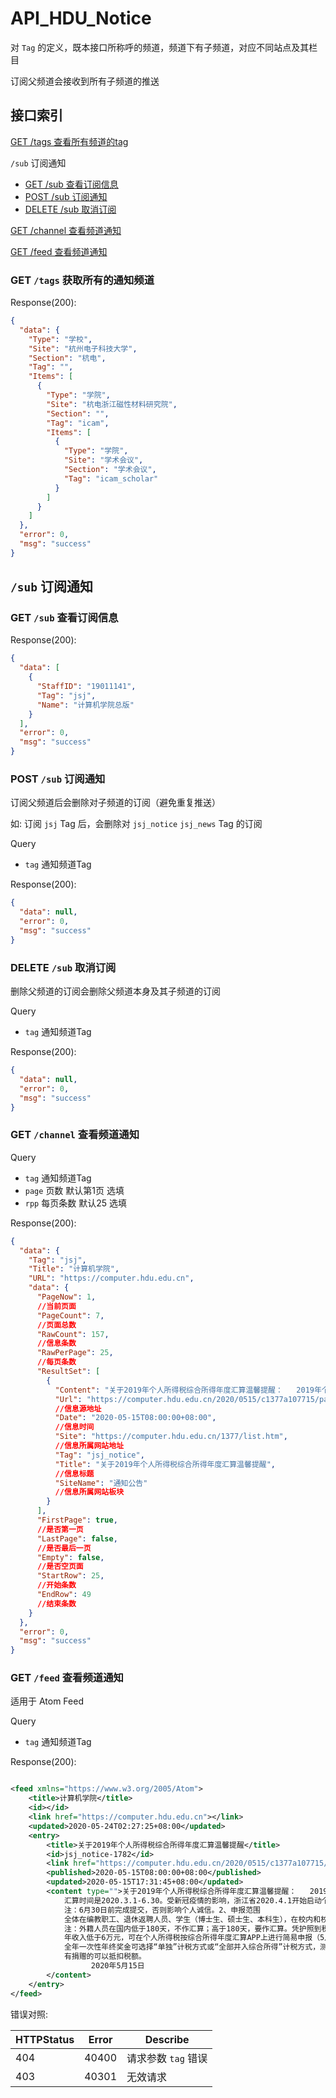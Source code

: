 # API_HDU_Notice

对 `Tag` 的定义，既本接口所称呼的频道，频道下有子频道，对应不同站点及其栏目

订阅父频道会接收到所有子频道的推送

## 接口索引

[GET /tags 查看所有频道的tag](#get-tags-获取所有的通知频道)

`/sub` 订阅通知

- [GET /sub 查看订阅信息](#get-sub-查看订阅信息)
- [POST /sub 订阅通知](#post-sub-订阅通知)
- [DELETE /sub 取消订阅](#delete-sub-取消订阅)

[GET /channel 查看频道通知](#get-channel-查看频道通知)

[GET /feed 查看频道通知](#get-feed-查看频道通知)

### GET `/tags` 获取所有的通知频道

Response(200):

```json
{
  "data": {
    "Type": "学校",
    "Site": "杭州电子科技大学",
    "Section": "杭电",
    "Tag": "",
    "Items": [
      {
        "Type": "学院",
        "Site": "杭电浙江磁性材料研究院",
        "Section": "",
        "Tag": "icam",
        "Items": [
          {
            "Type": "学院",
            "Site": "学术会议",
            "Section": "学术会议",
            "Tag": "icam_scholar"
          }
        ]
      }
    ]
  },
  "error": 0,
  "msg": "success"
}
```

## `/sub` 订阅通知

### GET `/sub` 查看订阅信息

Response(200):

```json
{
  "data": [
    {
      "StaffID": "19011141",
      "Tag": "jsj",
      "Name": "计算机学院总版"
    }
  ],
  "error": 0,
  "msg": "success"
}
```

### POST `/sub` 订阅通知

订阅父频道后会删除对子频道的订阅（避免重复推送）

如: 订阅 `jsj` Tag 后，会删除对 `jsj_notice` `jsj_news` Tag 的订阅

Query

- `tag` 通知频道Tag

Response(200):

```json
{
  "data": null,
  "error": 0,
  "msg": "success"
}
```

### DELETE `/sub` 取消订阅

删除父频道的订阅会删除父频道本身及其子频道的订阅

Query

- `tag` 通知频道Tag

Response(200):

```json
{
  "data": null,
  "error": 0,
  "msg": "success"
}
```

### GET `/channel` 查看频道通知

Query

- `tag` 通知频道Tag
- `page` 页数 默认第1页 选填
- `rpp` 每页条数 默认25 选填

Response(200):

```json
{
  "data": {
    "Tag": "jsj",
    "Title": "计算机学院",
    "URL": "https://computer.hdu.edu.cn",
    "data": {
      "PageNow": 1,
      //当前页面
      "PageCount": 7,
      //页面总数
      "RawCount": 157,
      //信息条数
      "RawPerPage": 25,
      //每页条数
      "ResultSet": [
        {
          "Content": "关于2019年个人所得税综合所得年度汇算温馨提醒：   2019年个人所得税综合所得年度汇算已开始，现将有关情况提醒如下：1、汇算时间     汇算时间是2020.3.1-6.30。受新冠疫情的影响，浙江省2020.4.1开始启动个人手机APP网上申报。    注：6月30日前完成提交，否则影响个人诚信。2、申报范围   全体在编教职工、退休返聘人员、学生（博士生、硕士生、本科生），在校内和校外获得的工资薪金、劳务报酬、稿酬、特许权使用费等四项所得。   注：外籍人员在国内低于180天，不作汇算；高于180天，要作汇算。凭护照到税务大厅取得注册码--下载汇算APP。3、相关的税收政策    年收入低于6万元，可在个人所得税按综合所得年度汇算APP上进行简易申报（5月底关闭简易申报系统）；年收入高于6万元，采用标准申报。   全年一次性年终奖金可选择“单独”计税方式或“全部并入综合所得”计税方式，测算两种方式的扣税额。一般人员请按“单独”计税方式可能扣税较低。   有捐赠的可以抵扣税额。                                            计算机学院                                        2020年5月15日",
          "Url": "https://computer.hdu.edu.cn/2020/0515/c1377a107715/page.htm",
          //信息源地址
          "Date": "2020-05-15T08:00:00+08:00",
          //信息时间
          "Site": "https://computer.hdu.edu.cn/1377/list.htm",
          //信息所属网站地址
          "Tag": "jsj_notice",
          "Title": "关于2019年个人所得税综合所得年度汇算温馨提醒",
          //信息标题
          "SiteName": "通知公告"
          //信息所属网站板块
        }
      ],
      "FirstPage": true,
      //是否第一页
      "LastPage": false,
      //是否最后一页
      "Empty": false,
      //是否空页面
      "StartRow": 25,
      //开始条数
      "EndRow": 49
      //结束条数
    }
  },
  "error": 0,
  "msg": "success"
}
```

### GET `/feed` 查看频道通知

适用于 Atom Feed

Query

- `tag` 通知频道Tag

Response(200):

```xml

<feed xmlns="https://www.w3.org/2005/Atom">
    <title>计算机学院</title>
    <id></id>
    <link href="https://computer.hdu.edu.cn"></link>
    <updated>2020-05-24T02:27:25+08:00</updated>
    <entry>
        <title>关于2019年个人所得税综合所得年度汇算温馨提醒</title>
        <id>jsj_notice-1782</id>
        <link href="https://computer.hdu.edu.cn/2020/0515/c1377a107715/page.htm"></link>
        <published>2020-05-15T08:00:00+08:00</published>
        <updated>2020-05-15T17:31:45+08:00</updated>
        <content type="">关于2019年个人所得税综合所得年度汇算温馨提醒：   2019年个人所得税综合所得年度汇算已开始，现将有关情况提醒如下：1、汇算时间    
            汇算时间是2020.3.1-6.30。受新冠疫情的影响，浙江省2020.4.1开始启动个人手机APP网上申报。   
            注：6月30日前完成提交，否则影响个人诚信。2、申报范围  
            全体在编教职工、退休返聘人员、学生（博士生、硕士生、本科生），在校内和校外获得的工资薪金、劳务报酬、稿酬、特许权使用费等四项所得。  
            注：外籍人员在国内低于180天，不作汇算；高于180天，要作汇算。凭护照到税务大厅取得注册码--下载汇算APP。3、相关的税收政策   
            年收入低于6万元，可在个人所得税按综合所得年度汇算APP上进行简易申报（5月底关闭简易申报系统）；年收入高于6万元，采用标准申报。  
            全年一次性年终奖金可选择“单独”计税方式或“全部并入综合所得”计税方式，测算两种方式的扣税额。一般人员请按“单独”计税方式可能扣税较低。  
            有捐赠的可以抵扣税额。                                            计算机学院                                 
                  2020年5月15日
        </content>
    </entry>
</feed>
```

错误对照:

| HTTPStatus | Error | Describe      |
|------------|-------|---------------|
| 404        | 40400 | 请求参数 `tag` 错误 |
| 403        | 40301 | 无效请求          |